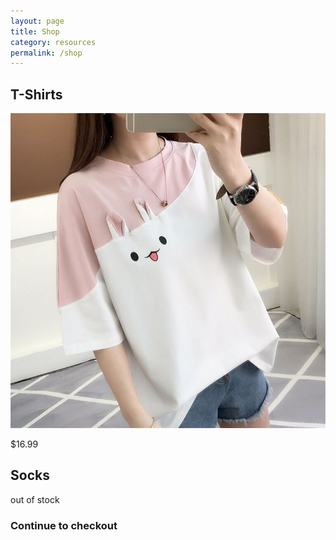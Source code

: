 ```yaml
---
layout: page
title: Shop
category: resources
permalink: /shop
---
```


## T-Shirts

![cute tshirt 1](../assets/img/tshirt-1.jpg)

$16.99

## Socks


out of stock


### Continue to checkout

